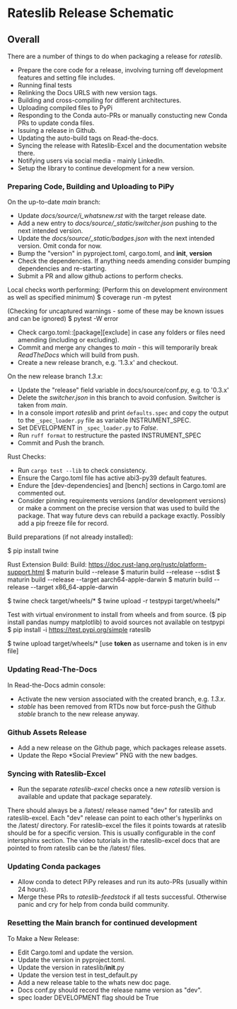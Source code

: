 # Rateslib Release Schematic

## Overall

There are a number of things to do when packaging a release for *rateslib*.

- Prepare the core code for a release, involving turning off development features and setting file includes.
- Running final tests
- Relinking the Docs URLS with new version tags.
- Building and cross-compiling for different architectures.
- Uploading compiled files to PyPi
- Responding to the Conda auto-PRs or manually constucting new Conda PRs to update conda files.
- Issuing a release in Github.
- Updating the auto-build tags on Read-the-docs.
- Syncing the release with Rateslib-Excel and the documentation website there.
- Notifying users via social media - mainly LinkedIn.
- Setup the library to continue development for a new version.

### Preparing Code, Building and Uploading to PiPy

On the up-to-date *main* branch:

- Update *docs/source/i_whatsnew.rst* with the target release date.
- Add a new entry to *docs/source/_static/switcher.json* pushing to the next intended version.
- Update the *docs/source/_static/badges.json* with the next intended version. Omit conda for now.
- Bump the "version" in pyproject.toml, cargo.toml, and __init__, __version__ 
- Check the dependencies. If anything needs amending consider bumping dependencies and re-starting. 
- Submit a PR and allow github actions to perform checks.

Local checks worth performing:
(Perform this on development environment as well as specified minimum)
$ coverage run -m pytest

(Checking for uncaptured warnings - some of these may be known issues and can be ignored)
$ pytest -W error

- Check cargo.toml::[package][exclude] in case any folders or files need amending (including or excluding). 
- Commit and merge any changes to *main* - this will temporarily break *ReadTheDocs* which will build from push. 
- Create a new release branch, e.g. '1.3.x' and checkout.

On the new release branch *1.3.x*:

- Update the "release" field variable in docs/source/conf.py, e.g. to '0.3.x' 
- Delete the *switcher.json* in this branch to avoid confusion. Switcher is taken from *main*.
- In a console import *rateslib* and print `defaults.spec` and copy the output to the `_spec_loader.py` file as variable INSTRUMENT_SPEC.
- Set DEVELOPMENT in `_spec_loader.py` to *False*.
- Run `ruff format` to restructure the pasted INSTRUMENT_SPEC 
- Commit and Push the branch.

Rust Checks:

- Run `cargo test --lib` to check consistency.
- Ensure the Cargo.toml file has active abi3-py39 default features.
- Endure the [dev-dependencies] and [bench] sections in Cargo.toml are commented out.
- Consider pinning requirements versions (and/or development versions) or make a comment on the
  precise version that was used to build the package. That way future devs can rebuild a package
  exactly. Possibly add a pip freeze file for record.

Build preparations (if not already installed):

$ pip install twine

Rust Extension Build:
Build:  https://doc.rust-lang.org/rustc/platform-support.html
$ maturin build --release
$ maturin build --release --sdist
$ maturin build --release --target aarch64-apple-darwin
$ maturin build --release --target x86_64-apple-darwin

$ twine check target/wheels/*
$ twine upload -r testpypi target/wheels/*

Test with virtual environment to install from wheels and from source.
($ pip install pandas numpy matplotlib) to avoid sources not available on testpypi
$ pip install -i https://test.pypi.org/simple rateslib

$ twine upload target/wheels/*  [use __token__ as username and token is in env file]

### Updating Read-The-Docs

In Read-the-Docs admin console:
- Activate the new version associated with the created branch, e.g. *1.3.x*.
- *stable* has been removed from RTDs now but force-push the Github *stable* branch to the new release anyway.

### Github Assets Release

- Add a new release on the Github page, which packages release assets.
- Update the Repo *Social Preview" PNG with the new badges.

### Syncing with Rateslib-Excel

- Run the separate *rateslib-excel* checks once a new *rateslib* version is available and update that package separately.

There should always be a /latest/ release named "dev" for rateslib and rateslib-excel.
Each "dev" release can point to each other's hyperlinks on the /latest/ directory.
For rateslib-excel the files it points towards at rateslib should be for a specific version. This is usually 
configurable in the conf intersphinx section.
The video tutorials in the rateslib-excel docs that are pointed to from rateslib can be the /latest/ files.

### Updating Conda packages

- Allow conda to detect PiPy releases and run its auto-PRs (usually within 24 hours).
- Merge these PRs to *rateslib-feedstock* if all tests successful. Otherwise panic and cry for help from conda build community.

### Resetting the Main branch for continued development

To Make a New Release:

- Edit Cargo.toml and update the version.
- Update the version in pyproject.toml.
- Update the version in rateslib/__init__.py
- Update the version test in test_default.py
- Add a new release table to the whats new doc page.
- Docs conf.py should record the release name version as "dev".
- spec loader DEVELOPMENT flag should be True
